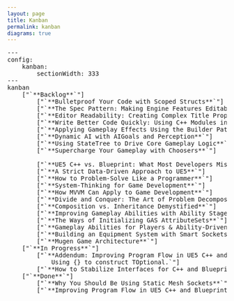 ```yaml
---
layout: page
title: Kanban
permalink: kanban
diagrams: true
---
```


<pre class="mermaid">
---
config:
    kanban:
        sectionWidth: 333
---
kanban
    ["`**Backlog**`"]
        ["`**Bulletproof Your Code with Scoped Structs**`"]
        ["`**The Spec Pattern: Making Engine Features Editable**`"]
        ["`**Editor Readability: Creating Complex Title Properties**`"]
        ["`**Write Better Code Quickly: Using C++ Modules in UE5**`"]
        ["`**Applying Gameplay Effects Using the Builder Pattern**`"]
        ["`**Dynamic AI with AIGoals and Perception**`"]
        ["`**Using StateTree to Drive Core Gameplay Logic**`"]
        ["`**Supercharge Your Gameplay with Choosers**`"]
        
        ["`**UE5 C++ vs. Blueprint: What Most Developers Miss**`"]
        ["`**A Strict Data-Driven Approach to UE5**`"]
        ["`**How to Problem-Solve Like a Programmer**`"]
        ["`**System-Thinking for Game Development**`"]
        ["`**How MVVM Can Apply to Game Development**`"]
        ["`**Divide and Conquer: The Art of Problem Decomposition in Game Programming**`"]
        ["`**Composition vs. Inheritance Demystified**`"]
        ["`**Improving Gameplay Abilities with Ability Stages**`"]
        ["`**The Ways of Initializing GAS AttributeSets**`"]
        ["`**Gameplay Abilities for Players & Ability-Driven AI**`"]
        ["`**Building an Equipment System with Smart Sockets**`"]
        ["`**Mugen Game Architecture**`"]
    ["`**In Progress**`"]
        ["`**Addendum: Improving Program Flow in UE5 C++ and Blueprint**
            Using {} to construct TOptional.`"]
        ["`**How to Stabilize Interfaces for C++ and Blueprint**`"]
    ["`**Done**`"]
        ["`**Why You Should Be Using Static Mesh Sockets**`"]
        ["`**Improving Program Flow in UE5 C++ and Blueprint**`"]
</pre>
